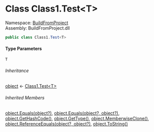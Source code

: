 ﻿# Class Class1.Test<T\>

Namespace: [BuildFromProject](BuildFromProject.md)  
Assembly: BuildFromProject.dll

```csharp
public class Class1.Test<T>
```

#### Type Parameters

`T` 

###### Inheritance

[object](https://learn.microsoft.com/dotnet/api/system.object) ← 
[Class1.Test<T\>](BuildFromProject.Class1.Test\-1.md)

###### Inherited Members

[object.Equals\(object?\)](https://learn.microsoft.com/dotnet/api/system.object.equals\#system\-object\-equals\(system\-object\)), 
[object.Equals\(object?, object?\)](https://learn.microsoft.com/dotnet/api/system.object.equals\#system\-object\-equals\(system\-object\-system\-object\)), 
[object.GetHashCode\(\)](https://learn.microsoft.com/dotnet/api/system.object.gethashcode), 
[object.GetType\(\)](https://learn.microsoft.com/dotnet/api/system.object.gettype), 
[object.MemberwiseClone\(\)](https://learn.microsoft.com/dotnet/api/system.object.memberwiseclone), 
[object.ReferenceEquals\(object?, object?\)](https://learn.microsoft.com/dotnet/api/system.object.referenceequals), 
[object.ToString\(\)](https://learn.microsoft.com/dotnet/api/system.object.tostring)

